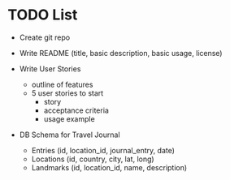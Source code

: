 # TODO List

  * Create git repo
  * Write README (title, basic description, basic usage, license)
  * Write User Stories
    * outline of features
    * 5 user stories to start
      * story
      * acceptance criteria
      * usage example
 
  * DB Schema for Travel Journal
    * Entries   (id, location_id, journal_entry, date)
    * Locations (id, country, city, lat, long)
    * Landmarks (id, location_id, name, description)

